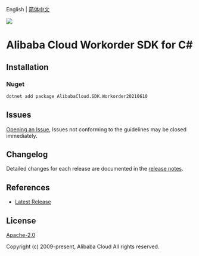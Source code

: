 English | [简体中文](README-CN.md)

![](https://aliyunsdk-pages.alicdn.com/icons/AlibabaCloud.svg)

# Alibaba Cloud Workorder SDK for C#

## Installation

### Nuget

```bash
dotnet add package AlibabaCloud.SDK.Workorder20210610
```

## Issues

[Opening an Issue](https://github.com/aliyun/alibabacloud-csharp-sdk/issues/new), Issues not conforming to the guidelines may be closed immediately.

## Changelog

Detailed changes for each release are documented in the [release notes](./ChangeLog.md).

## References

* [Latest Release](https://github.com/aliyun/alibabacloud-csharp-sdk/)

## License

[Apache-2.0](http://www.apache.org/licenses/LICENSE-2.0)

Copyright (c) 2009-present, Alibaba Cloud All rights reserved.
